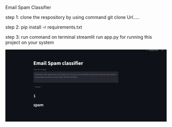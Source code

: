 Email Spam Classifier

step 1: clone the respository by using command git clone Url.....

step 2: pip install -r requirements.txt

step 3: run command on terminal streamlit run app.py for running this project on your system 


![alt text](image.png)